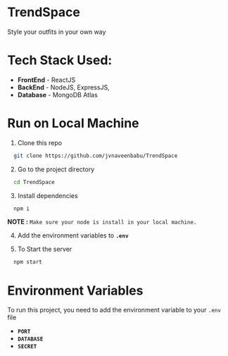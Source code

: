 # TrendSpace
Style your outfits in your own way 

# Tech Stack Used:
- **FrontEnd** - ReactJS 
- **BackEnd**  - NodeJS, ExpressJS,
- **Database** - MongoDB Atlas

# Run on Local Machine 

1. Clone this repo 

```bash
  git clone https://github.com/jvnaveenbabu/TrendSpace
```

2. Go to the project directory

```bash
  cd TrendSpace
```

3. Install dependencies

```bash
  npm i
```
**NOTE :** `Make sure your node is install in your local machine.` 

4. Add the environment variables to **`.env`**

5. To Start the server

```bash
  npm start
```

# Environment Variables

To run this project, you need to add the environment variable to your `.env` file <br>

- **`PORT`**
- **`DATABASE`**
- **`SECRET`**